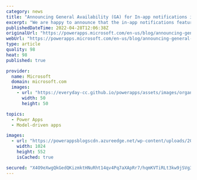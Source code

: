 ```yaml
---
category: news
title: "Announcing General Availability (GA) for In-app notifications in Model-driven apps"
excerpt: "We are happy to announce that the in-app notifications feature has reached General Availability (GA).  "
publishedDateTime: 2022-04-28T12:06:38Z
originalUrl: "https://powerapps.microsoft.com/en-us/blog/announcing-general-availability-ga-for-in-app-notifications-in-model-driven-apps/"
webUrl: "https://powerapps.microsoft.com/en-us/blog/announcing-general-availability-ga-for-in-app-notifications-in-model-driven-apps/"
type: article
quality: 98
heat: 98
published: true

provider:
  name: Microsoft
  domain: microsoft.com
  images:
    - url: "https://everyday-cc.github.io/powerapps/assets/images/organizations/microsoft.com-50x50.jpg"
      width: 50
      height: 50

topics:
  - Power Apps
  - Model-driven apps

images:
  - url: "https://powerappsblogscdn.azureedge.net/wp-content/uploads/2022/04/in-app-notification-example-1024x552.png"
    width: 1024
    height: 552
    isCached: true

secured: "X4O9eXwgQkGedQKizmktHNuRht14qv4Pq7aXApRr7/hqmKVTiRLt3kw9jSVg377QY5ZsUWJaSDGJBEbal/fJ9Z46fKW9Yyq4pvXw6N+MZo8s+e5ZD/qYZ0t9yUGVdFLCCm2+YTPhsShoObF5/ynj1BiyKkCk+6b2jYSG0GJaXgJskbIOVaX2lT0Yk1BBlxAe+wNtX/F4VM3YM0S/UOZR0YD9h2Or85GFwiUER/5byDEM5LQG3u2iQbpD712vqgeeXv/D3u+XJfV2RPPzHXFw9H4BZzHlPi2mUMuf83TtGk39QwhQbSIsLjmu1WOoOVaRZAqXevh3YR9SFYHW+IkyJMPTqdvFZn9BLEpWLTIiCKU=;6ZXDgBfUPbghn4CqRqs2Sw=="
---
```


